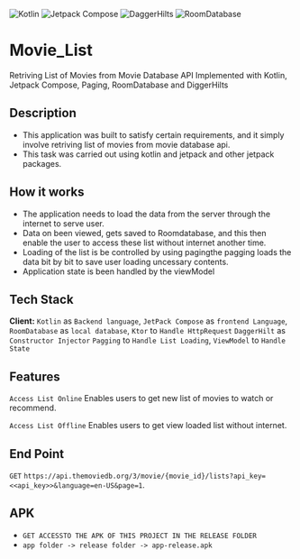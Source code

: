 ![Kotlin](https://img.shields.io/badge/kotlin-7620A9?style=for-the-badge&logo=Kotlin&logoColor=ffdd54)
![Jetpack Compose](https://img.shields.io/badge/jetpackcompose-999HI4?style=for-the-badge&logo=Jetpack%20compose&logoColor=ffdd54)
![DaggerHilts](https://img.shields.io/badge/daggerhilt-%23E34F26.svg?style=for-the-badge&logo=Kotlin&logoColor=white)
![RoomDatabase](https://img.shields.io/badge/roomdb-%245672B6.svg?style=for-the-badge&logo=sqlite&logoColor=white)

# Movie_List
Retriving List of Movies from Movie Database API Implemented with Kotlin, Jetpack Compose, Paging, RoomDatabase and DiggerHilts

## Description
- This application was built to satisfy certain requirements, and it simply involve retriving list of movies from movie database api. 
- This task was carried out using kotlin and jetpack and other jetpack packages.

## How it works
- The application needs to load the data from the server through the internet to serve user.
- Data on been viewed, gets saved to Roomdatabase, and this then enable the user to access these list without internet another time.
- Loading of the list is be controlled by using pagingthe pagging loads the data bit by bit to save user loading uncessary contents. 
- Application state is been handled by the viewModel

## Tech Stack

**Client:** 
`Kotlin` as `Backend language`, 
`JetPack Compose` as `frontend Language`,
`RoomDatabase` as `local database`,
`Ktor` to `Handle HttpRequest`
`DaggerHilt` as `Constructor Injector`
`Pagging` to `Handle List Loading`,
`ViewModel` to `Handle State`

## Features

`Access List Online` Enables users to get new list of movies to watch or recommend.

`Access List Offline` Enables users to get view loaded list without internet.

## End Point

`GET` `https://api.themoviedb.org/3/movie/{movie_id}/lists?api_key=<<api_key>>&language=en-US&page=1`.

## APK
- `GET ACCESSTO THE APK OF THIS PROJECT IN THE RELEASE FOLDER` 
- `app folder -> release folder -> app-release.apk`





